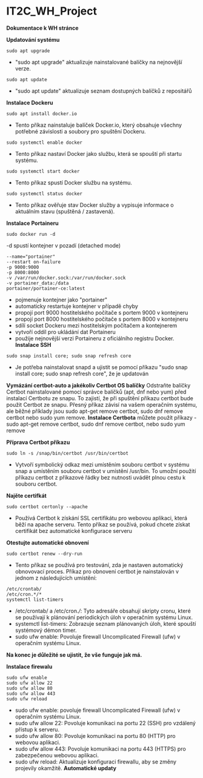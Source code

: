 # IT2C_WH_Project
**Dokumentace k WH stránce**

**Updatování systému**
````console
sudo apt upgrade 
````
- "sudo apt upgrade" aktualizuje nainstalované balíčky na nejnovější verze.
````console
sudo apt update
````
- "sudo apt update" aktualizuje seznam dostupných balíčků z repositářů

**Instalace Dockeru**
````console
sudo apt install docker.io
````
- Tento příkaz nainstaluje balíček Docker.io, který obsahuje všechny potřebné závislosti a soubory pro spuštění Dockeru.
````console
sudo systemctl enable docker
````
- Tento příkaz nastaví Docker jako službu, která se spouští při startu systému.
````console
sudo systemctl start docker
````
- Tento příkaz spustí Docker službu na systému.
````console
sudo systemctl status docker 
````
- Tento příkaz ověřuje stav Docker služby a vypisuje informace o aktuálním stavu (spuštěná / zastavená).

**Instalace Portaineru** 
````console
sudo docker run -d
````
-d spustí kontejner v pozadí (detached mode)
````console
--name="portainer"
--restart on-failure
-p 9000:9000
-p 8000:8000
-v /var/run/docker.sock:/var/run/docker.sock
-v portainer_data:/data
portainer/portainer-ce:latest
````
- pojmenuje kontejner jako "portainer"
- automaticky restartuje kontejner v případě chyby
- propojí port 9000 hostitelského počítače s portem 9000 v kontejneru
- propojí port 8000 hostitelského počítače s portem 8000 v kontejneru
- sdílí socket Dockeru mezi hostitelským počítačem a kontejnerem
- vytvoří oddíl pro ukládání dat Portaineru
- použije nejnovější verzi Portaineru z oficiálního registru Docker.
**Instalace SSH**
````console
sudo snap install core; sudo snap refresh core
````
- Je potřeba nainstalovat snapd a ujistit se pomocí příkazu "sudo snap install core; sudo snap refresh core", že je updatován

**Vymázání certbot-auto a jakékoliv Certbot OS balíčky**
Odstraňte balíčky Certbot nainstalované pomocí správce balíčků (apt, dnf nebo yum) před instalací Certbotu ze snapu. To zajistí, že při spuštění příkazu certbot bude použit Certbot ze snapu. Přesný příkaz závisí na vašem operačním systému, ale běžné příklady jsou sudo apt-get remove certbot, sudo dnf remove certbot nebo sudo yum remove.
**Instalace Certbota**
můžete použít příkazy - sudo apt-get remove certbot, sudo dnf remove certbot, nebo sudo yum remove

**Příprava Certbot příkazu**
````console
sudo ln -s /snap/bin/certbot /usr/bin/certbot
````
- Vytvoří symbolický odkaz mezi umístěním souboru certbot v systému snap a umístěním souboru certbot v umístění /usr/bin. To umožní použití příkazu certbot z příkazové řádky bez nutnosti uvádět plnou cestu k souboru certbot.

**Najěte certifkát**
````console
sudo certbot certonly --apache
````
- Používá Certbot k získání SSL certifikátu pro webovou aplikaci, která běží na apache serveru. Tento příkaz se používá, pokud chcete získat certifikát bez automatické konfigurace serveru

**Otestujte automatické obnovení**
````console
sudo certbot renew --dry-run
````
- Tento příkaz se používá pro testování, zda je nastaven automatický obnovovací proces.
Příkaz pro obnovení certbot je nainstalován v jednom z následujících umístění:
````console
/etc/crontab/
/etc/cron.*/*
systemctl list-timers
````
- /etc/crontab/ a /etc/cron.*/*: Tyto adresáře obsahují skripty cronu, které se používají k plánování periodických úloh v operačním systému Linux.
- systemctl list-timers: Zobrazuje seznam plánovaných úloh, které spouští systémový démon timer.
- sudo ufw enable: Povoluje firewall Uncomplicated Firewall (ufw) v operačním systému Linux.

**Na konec je důležité se ujistit, že vše funguje jak má.** 

**Instalace firewalu**
````console
sudo ufw enable
sudo ufw allow 22
sudo ufw allow 80
sudo ufw allow 443
sudo ufw reload
````
- sudo ufw enable: povoluje firewall Uncomplicated Firewall (ufw) v operačním systému Linux.
- sudo ufw allow 22: Povoluje komunikaci na portu 22 (SSH) pro vzdálený přístup k serveru.
- sudo ufw allow 80: Povoluje komunikaci na portu 80 (HTTP) pro webovou aplikaci.
- sudo ufw allow 443: Povoluje komunikaci na portu 443 (HTTPS) pro zabezpečenou webovou aplikaci.
- sudo ufw reload: Aktualizuje konfiguraci firewallu, aby se změny projevily okamžitě.
**Automatické updaty**
